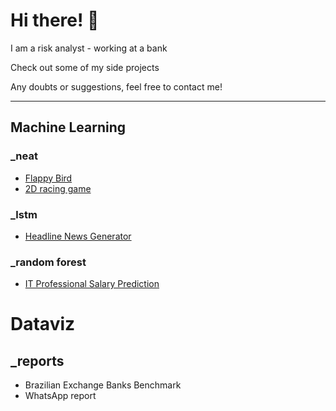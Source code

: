 # Hi there! 👋

I am a risk analyst - working at a bank

Check out some of my side projects 

Any doubts or suggestions, feel free to contact me!

___

## Machine Learning

### _neat
* [Flappy Bird](https://github.com/hlweber/NEAT-FlappyBird)
* [2D racing game](https://github.com/hlweber/NEAT-2D-RacingGame)

### _lstm
* [Headline News Generator](https://github.com/hlweber/LSTM-Headline-News-Generator)

### _random forest
* [IT Professional Salary Prediction]()

# Dataviz
## _reports
* Brazilian Exchange Banks Benchmark
* WhatsApp report


